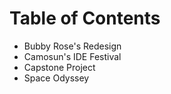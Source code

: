 # Table of Contents

- Bubby Rose's Redesign
- Camosun's IDE Festival
- Capstone Project
- Space Odyssey



 